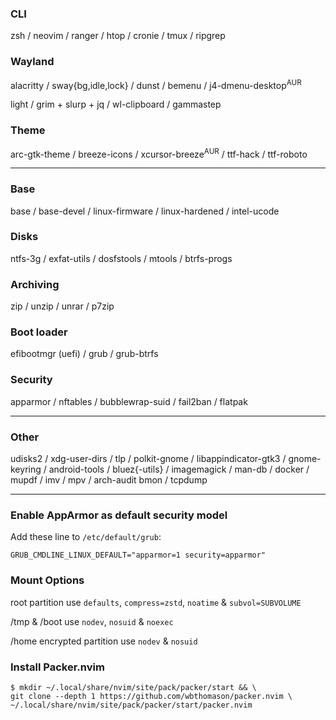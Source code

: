 ### CLI
zsh / neovim / ranger / htop / cronie / tmux / ripgrep

### Wayland
alacritty / sway{bg,idle,lock} / dunst / bemenu / j4-dmenu-desktop<sup>AUR</sup>

light / grim + slurp + jq / wl-clipboard / gammastep

### Theme
arc-gtk-theme / breeze-icons / xcursor-breeze<sup>AUR</sup> / ttf-hack / ttf-roboto

---
### Base
base / base-devel / linux-firmware / linux-hardened / intel-ucode

### Disks
ntfs-3g / exfat-utils / dosfstools / mtools / btrfs-progs

### Archiving
zip / unzip / unrar / p7zip

### Boot loader
efibootmgr (uefi) / grub / grub-btrfs

### Security
apparmor / nftables / bubblewrap-suid / fail2ban / flatpak

---
### Other
udisks2 / xdg-user-dirs / tlp / polkit-gnome / libappindicator-gtk3
/ gnome-keyring / android-tools / bluez{-utils} / imagemagick / man-db
/ docker / mupdf / imv / mpv / arch-audit
bmon / tcpdump

---
### Enable AppArmor as default security model
Add these line to `/etc/default/grub`:
```
GRUB_CMDLINE_LINUX_DEFAULT="apparmor=1 security=apparmor"
```

### Mount Options
root partition use `defaults`, `compress=zstd`, `noatime` & `subvol=SUBVOLUME`

/tmp & /boot use `nodev`, `nosuid` & `noexec`

/home encrypted partition use `nodev` & `nosuid`

### Install Packer.nvim
```
$ mkdir ~/.local/share/nvim/site/pack/packer/start && \
git clone --depth 1 https://github.com/wbthomason/packer.nvim \
~/.local/share/nvim/site/pack/packer/start/packer.nvim
```
